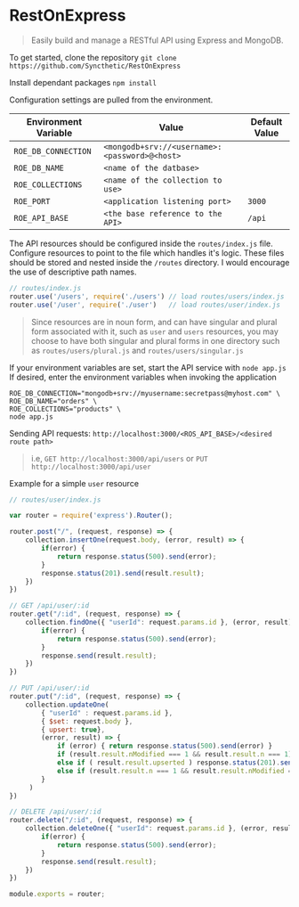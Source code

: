 # RestOnExpress
> Easily build and manage a RESTful API using Express and MongoDB.

To get started, clone the repository
`git clone https://github.com/Syncthetic/RestOnExpress`

Install dependant packages `npm install`

Configuration settings are pulled from the environment.

| Environment Variable | Value                                         | Default Value |
|-                     | -                                             | -             |
| `ROE_DB_CONNECTION`  | `<mongodb+srv://<username>:<password>@<host>` |               |
| `ROE_DB_NAME`        | `<name of the datbase>`                       |               |
| `ROE_COLLECTIONS`    | `<name of the collection to use>`             |               |
| `ROE_PORT`           | `<application listening port>`                | `3000`        |
| `ROE_API_BASE`       | `<the base reference to the API>`             | `/api`        |

The API resources should be configured inside the `routes/index.js` file.
Configure resources to point to the file which handles it's logic.
These files should be stored and nested inside the `/routes` directory. I would encourage the use of descriptive path names.
```javascript
// routes/index.js
router.use('/users', require('./users') // load routes/users/index.js
router.use('/user', require('./user')   // load routes/user/index.js
```
> Since resources are in noun form, and can have singular and plural form associated with it, such as `user` and `users` resources, you may choose to have both singular and plural forms in one directory such as `routes/users/plural.js` and `routes/users/singular.js`

If your environment variables are set, start the API service with `node app.js`
If desired, enter the environment variables when invoking the application
```
ROE_DB_CONNECTION="mongodb+srv://myusername:secretpass@myhost.com" \
ROE_DB_NAME="orders" \
ROE_COLLECTIONS="products" \
node app.js
```

Sending API requests: `http://localhost:3000/<ROS_API_BASE>/<desired route path>`
> i.e,
>`GET http://localhost:3000/api/users` or 
>`PUT http://localhost:3000/api/user`

Example for a simple `user` resource

```javascript
// routes/user/index.js

var router = require('express').Router();

router.post("/", (request, response) => {
    collection.insertOne(request.body, (error, result) => {
        if(error) {
            return response.status(500).send(error);
        }
        response.status(201).send(result.result);
    })
})

// GET /api/user/:id
router.get("/:id", (request, response) => {
    collection.findOne({ "userId": request.params.id }, (error, result) => {
        if(error) {
            return response.status(500).send(error);
        }
        response.send(result.result);
    })
})

// PUT /api/user/:id
router.put("/:id", (request, response) => {
    collection.updateOne(
        { "userId" : request.params.id },
        { $set: request.body },
        { upsert: true},
        (error, result) => {
            if (error) { return response.status(500).send(error) }
            if (result.result.nModified === 1 && result.result.n === 1) response.status(200).send(result.result)
            else if ( result.result.upserted ) response.status(201).send(result.result)
            else if (result.result.n === 1 && result.result.nModified === 0 ) response.status(304).send(result.result)
        }
     )
})

// DELETE /api/user/:id
router.delete("/:id", (request, response) => {
    collection.deleteOne({ "userId": request.params.id }, (error, result) => {
        if(error) {
            return response.status(500).send(error);
        }
        response.send(result.result);
    })
})

module.exports = router; 
```
